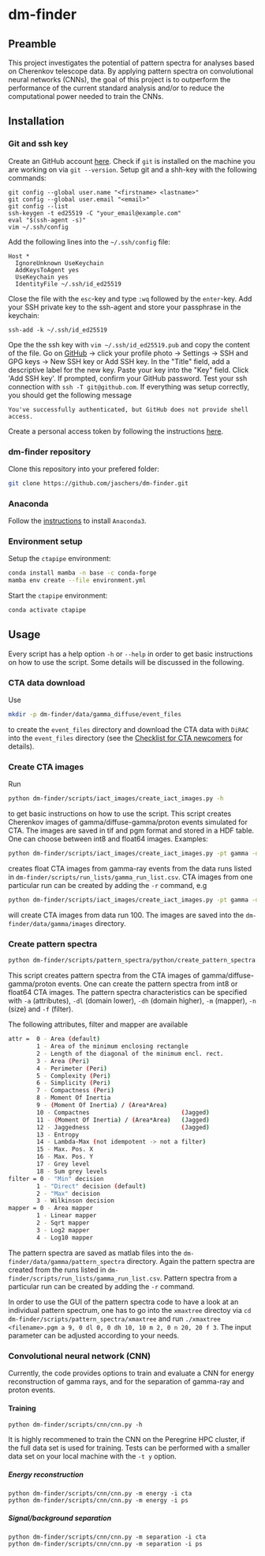# dm-finder
## Preamble
This project investigates the potential of pattern spectra for analyses based on Cherenkov telescope data. By applying pattern spectra on convolutional neural networks (CNNs), the goal of this project is to outperform the performance of the current standard analysis and/or to reduce the computational power needed to train the CNNs.

## Installation
### Git and ssh key
Create an GitHub account [here](https://github.com/). Check if ``git`` is installed on the machine you are working on via ``git --version``. Setup git and a shh-key with the following commands:
```
git config --global user.name "<firstname> <lastname>"
git config --global user.email "<email>"
git config --list
ssh-keygen -t ed25519 -C "your_email@example.com"
eval "$(ssh-agent -s)"
vim ~/.ssh/config
```
Add the following lines into the ``~/.ssh/config`` file:
```
Host *
  IgnoreUnknown UseKeychain
  AddKeysToAgent yes
  UseKeychain yes
  IdentityFile ~/.ssh/id_ed25519
```
Close the file with the ``esc``-key and type ``:wq`` followed by the ``enter``-key. Add your SSH private key to the ssh-agent and store your passphrase in the keychain:

```
ssh-add -k ~/.ssh/id_ed25519
```
Ope the the ssh key with ``vim ~/.ssh/id_ed25519.pub`` and copy the content of the file. Go on [GitHub](https://github.com/) -> click your profile photo -> Settings -> SSH and GPG keys -> New SSH key or Add SSH key. In the "Title" field, add a descriptive label for the new key. Paste your key into the "Key" field. Click 'Add SSH key'. If prompted, confirm your GitHub password. Test your ssh connection with ``ssh -T git@github.com``. If everything was setup correctly, you should get the following message

```
You've successfully authenticated, but GitHub does not provide shell access.
```
Create a personal access token by following the instructions [here](https://docs.github.com/en/authentication/keeping-your-account-and-data-secure/creating-a-personal-access-token).

### dm-finder repository
Clone this repository into your prefered folder:
```sh
git clone https://github.com/jaschers/dm-finder.git
```

### Anaconda
Follow the [instructions](https://docs.anaconda.com/anaconda/install/linux/) to install ``Anaconda3``. 

### Environment setup
Setup the ``ctapipe`` environment:

```sh
conda install mamba -n base -c conda-forge
mamba env create --file environment.yml
```

Start the ``ctapipe`` environment:

```sh
conda activate ctapipe
```
## Usage
Every script has a help option ``-h`` or ``--help`` in order to get basic instructions on how to use the script. Some details will be discussed in the following.

### CTA data download
Use 
```sh
mkdir -p dm-finder/data/gamma_diffuse/event_files
``` 
to create the ``event_files`` directory and download the CTA data with ``DiRAC`` into the ``event_files`` directory (see the [Checklist for CTA newcomers](https://github.com/jaschers/cta-newcomers) for details). 

### Create CTA images
Run 
```sh
python dm-finder/scripts/iact_images/create_iact_images.py -h
```
to get basic instructions on how to use the script. This script creates Cherenkov images of gamma/diffuse-gamma/proton events simulated for CTA. The images are saved in tif and pgm format and stored in a HDF table. One can choose between int8 and float64 images. 
Examples: 
```sh
python dm-finder/scripts/iact_images/create_iact_images.py -pt gamma -dt float64
``` 
creates float CTA images from gamma-ray events from the data runs listed in ``dm-finder/scripts/run_lists/gamma_run_list.csv``. CTA images from one particular run can be created by adding the ``-r`` command, e.g 
```sh
python dm-finder/scripts/iact_images/create_iact_images.py -pt gamma -dt float64 -r 100
``` 
will create CTA images from data run 100. The images are saved into the ``dm-finder/data/gamma/images`` directory.

### Create pattern spectra
```sh
python dm-finder/scripts/pattern_spectra/python/create_pattern_spectra.py -h
```

This script creates pattern spectra from the CTA images of gamma/diffuse-gamma/proton events. One can create the pattern spectra from int8 or float64 CTA images. The pattern spectra characteristics can be specified with ``-a`` (attributes), ``-dl`` (domain lower), ``-dh`` (domain higher), ``-m`` (mapper), ``-n`` (size) and ``-f`` (filter).

The following attributes, filter and mapper are available
```sh
attr =  0 - Area (default) 
        1 - Area of the minimum enclosing rectangle 
        2 - Length of the diagonal of the minimum encl. rect. 
        3 - Area (Peri) 
        4 - Perimeter (Peri) 
        5 - Complexity (Peri) 
        6 - Simplicity (Peri) 
        7 - Compactness (Peri) 
        8 - Moment Of Inertia 
        9 - (Moment Of Inertia) / (Area*Area) 
        10 - Compactnes                          (Jagged) 
        11 - (Moment Of Inertia) / (Area*Area)   (Jagged) 
        12 - Jaggedness                          (Jagged)
        13 - Entropy 
        14 - Lambda-Max (not idempotent -> not a filter) 
        15 - Max. Pos. X 
        16 - Max. Pos. Y 
        17 - Grey level 
        18 - Sum grey levels 
filter = 0 - "Min" decision 
        1 - "Direct" decision (default) 
        2 - "Max" decision 
        3 - Wilkinson decision 
mapper = 0 - Area mapper 
        1 - Linear mapper 
        2 - Sqrt mapper 
        3 - Log2 mapper 
        4 - Log10 mapper
```

The pattern spectra are saved as matlab files into the ``dm-finder/data/gamma/pattern_spectra`` directory. Again the pattern spectra are created from the runs listed in ``dm-finder/scripts/run_lists/gamma_run_list.csv``. Pattern spectra from a particular run can be created by adding the ``-r`` command.

In order to use the GUI of the pattern spectra code to have a look at an individual pattern spectrum, one has to go into the ``xmaxtree`` directoy via ``cd dm-finder/scripts/pattern_spectra/xmaxtree`` and run ``./xmaxtree <filename>.pgm a 9, 0 dl 0, 0 dh 10, 10 m 2, 0 n 20, 20 f 3``. The input parameter can be adjusted according to your needs.

### Convolutional neural network (CNN)
Currently, the code provides options to train and evaluate a CNN for energy reconstruction of gamma rays, and for the separation of gamma-ray and proton events. 

#### Training
```
python dm-finder/scripts/cnn/cnn.py -h
```
It is highly recommened to train the CNN on the Peregrine HPC cluster, if the full data set is used for training. Tests can be performed with a smaller data set on your local machine with the ``-t y`` option. 

##### Energy reconstruction
```
python dm-finder/scripts/cnn/cnn.py -m energy -i cta
python dm-finder/scripts/cnn/cnn.py -m energy -i ps
```
##### Signal/background separation
```
python dm-finder/scripts/cnn/cnn.py -m separation -i cta
python dm-finder/scripts/cnn/cnn.py -m separation -i ps
```

